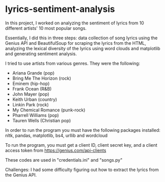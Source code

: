 # lyrics-sentiment-analysis
In this project, I worked on analyzing the sentiment of lyrics from 10 different artists' 10 most popular
songs. 

Essentially, I did this in three steps: data collection of song lyrics using the Genius API and BeautifulSoup for scraping the lyrics from the HTML, analyzing the lexical diversity of the lyrics using word clouds and matplotlib and generating sentiment analysis. 

I tried to use artists from various genres. They were the following:
* Ariana Grande (pop)
* Bring Me The Horizon (rock)
* Eminem (hip-hop)
* Frank Ocean (R&B)
* John Mayer (pop)
* Keith Urban (country)
* Linkin Park (rock)
* My Chemical Romance (punk-rock)
* Pharrell Williams (pop)
* Tauren Wells (Christian pop)

In order to run the program you must have the following packages installed: nltk, pandas, matplotlib, bs4, urllib and wordcloud

To run the program, you must get a client ID, client secret key, and a client access token from https://genius.com/api-clients

These codes are used in "credentials.ini" and "songs.py" 

Challenges: I had some difficulty figuring out how to extract the lyrics from the Genius API.
